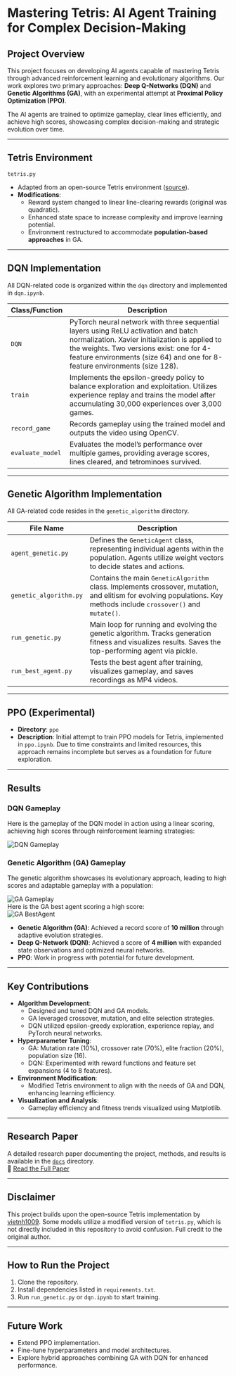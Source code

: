 # Mastering Tetris: AI Agent Training for Complex Decision-Making

## Project Overview
This project focuses on developing AI agents capable of mastering Tetris through advanced reinforcement learning and evolutionary algorithms. Our work explores two primary approaches: **Deep Q-Networks (DQN)** and **Genetic Algorithms (GA)**, with an experimental attempt at **Proximal Policy Optimization (PPO)**.

The AI agents are trained to optimize gameplay, clear lines efficiently, and achieve high scores, showcasing complex decision-making and strategic evolution over time.

---

## Tetris Environment
`tetris.py`  
- Adapted from an open-source Tetris environment ([source](https://github.com/vietnh1009/Tetris-deep-Q-learning-pytorch)).  
- **Modifications**:  
  - Reward system changed to linear line-clearing rewards (original was quadratic).  
  - Enhanced state space to increase complexity and improve learning potential.  
  - Environment restructured to accommodate **population-based approaches** in GA.  

---

## DQN Implementation
All DQN-related code is organized within the `dqn` directory and implemented in `dqn.ipynb`.

| Class/Function  | Description  |
|-----------------|---------------------------------------------------------------------------------------------------------------------------------------------------|
| `DQN`           | PyTorch neural network with three sequential layers using ReLU activation and batch normalization. Xavier initialization is applied to the weights. Two versions exist: one for 4-feature environments (size 64) and one for 8-feature environments (size 128).|
| `train`         | Implements the epsilon-greedy policy to balance exploration and exploitation. Utilizes experience replay and trains the model after accumulating 30,000 experiences over 3,000 games.|
| `record_game`   | Records gameplay using the trained model and outputs the video using OpenCV. |
| `evaluate_model`| Evaluates the model’s performance over multiple games, providing average scores, lines cleared, and tetrominoes survived. |

---

## Genetic Algorithm Implementation
All GA-related code resides in the `genetic_algorithm` directory.

| File Name              | Description  |
|-----------------------|---------------------------------------------------------------------------------------------------------------------------------------------------|
| `agent_genetic.py`     | Defines the `GeneticAgent` class, representing individual agents within the population. Agents utilize weight vectors to decide states and actions. |
| `genetic_algorithm.py` | Contains the main `GeneticAlgorithm` class. Implements crossover, mutation, and elitism for evolving populations. Key methods include `crossover()` and `mutate()`. |
| `run_genetic.py`       | Main loop for running and evolving the genetic algorithm. Tracks generation fitness and visualizes results. Saves the top-performing agent via pickle. |
| `run_best_agent.py`    | Tests the best agent after training, visualizes gameplay, and saves recordings as MP4 videos. |

---

## PPO (Experimental)
- **Directory**: `ppo`  
- **Description**: Initial attempt to train PPO models for Tetris, implemented in `ppo.ipynb`. Due to time constraints and limited resources, this approach remains incomplete but serves as a foundation for future exploration.

---

## Results
### DQN Gameplay
Here is the gameplay of the DQN model in action using a linear scoring, achieving high scores through reinforcement learning strategies:

![DQN Gameplay](docs/assets/DQN_Linear.gif)

### Genetic Algorithm (GA) Gameplay
The genetic algorithm showcases its evolutionary approach, leading to high scores and adaptable gameplay with a population:

![GA Gameplay](docs/assets/GA_Training.gif)  
Here is the GA best agent scoring a high score:  
![GA BestAgent](docs/assets/GA_Best_Agent.gif)

- **Genetic Algorithm (GA)**: Achieved a record score of **10 million** through adaptive evolution strategies.  
- **Deep Q-Network (DQN)**: Achieved a score of **4 million** with expanded state observations and optimized neural networks.  
- **PPO**: Work in progress with potential for future development.

---

## Key Contributions
- **Algorithm Development**:  
   - Designed and tuned DQN and GA models.  
   - GA leveraged crossover, mutation, and elite selection strategies.  
   - DQN utilized epsilon-greedy exploration, experience replay, and PyTorch neural networks.  
- **Hyperparameter Tuning**:  
   - GA: Mutation rate (10%), crossover rate (70%), elite fraction (20%), population size (16).  
   - DQN: Experimented with reward functions and feature set expansions (4 to 8 features).  
- **Environment Modification**:  
   - Modified Tetris environment to align with the needs of GA and DQN, enhancing learning efficiency.  
- **Visualization and Analysis**:  
   - Gameplay efficiency and fitness trends visualized using Matplotlib.  

---

## Research Paper
A detailed research paper documenting the project, methods, and results is available in the [`docs`](docs) directory.   
📄 [Read the Full Paper](docs/TetrisAI_Research_Paper.pdf)

---

## Disclaimer
This project builds upon the open-source Tetris implementation by [vietnh1009](https://github.com/vietnh1009/Tetris-deep-Q-learning-pytorch). Some models utilize a modified version of `tetris.py`, which is not directly included in this repository to avoid confusion. Full credit to the original author.

---

## How to Run the Project
1. Clone the repository.  
2. Install dependencies listed in `requirements.txt`.  
3. Run `run_genetic.py` or `dqn.ipynb` to start training.  

---

## Future Work
- Extend PPO implementation.  
- Fine-tune hyperparameters and model architectures.  
- Explore hybrid approaches combining GA with DQN for enhanced performance.
